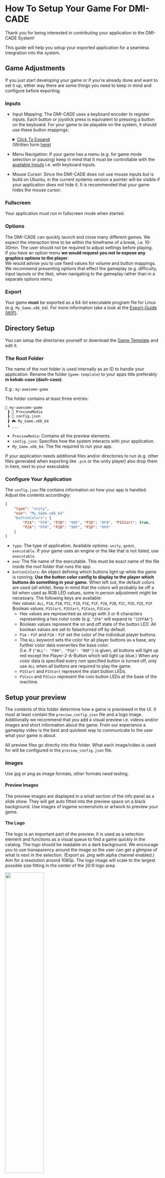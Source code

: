 # How To Setup Your Game For DMI-CADE
Thank you for being interested in contributing your application to the DMI-CADE System!

This guide will help you setup your exported application for a seamless integration into the system.

## Game Adjustments
If you just start developing your game or if you're already done and want to set it up, either way there are some things you need to keep in mind and configure before exporting.

### Inputs
- Input Mapping: The DMI-CADE uses a keyboard encoder to register inputs. Each button or joystick press is equivalent to pressing a button on the keyboard. For your game to be playable on the system, it should use these button mappings: <details><summary><ins>Click To Expand</ins></summary><p>![keymappings-visual](https://user-images.githubusercontent.com/43704691/164091979-716a03a4-9953-43c9-adf7-71561710b010.jpg)</p></details> (Written form [here](../../wiki/Input-Mapping))

- Menu Navigation: If your game has a menu (e.g. for game mode selection or pausing) keep in mind that it must be controllable with the [available Inputs](../../wiki/Input-Mapping) i.e. with keyboard inputs.
- Mouse Cursor: Since the DMI-CADE does not use mouse inputs but is build on Ubuntu, in the current systems version a pointer will be visible if your application does not hide it. It is recommended that your game hides the mouse cursor.

### Fullscreen
Your application must run in fullscreen mode when started.

### Options
The DMI-CADE can quickly launch and close many different games. We expect the interaction time to be within the timeframe of a break, i.e. 10-30min. The user should not be required to adjust settings before playing.<br>
If you have an option menu **we would request you not to expose any graphics options to the player**.<br> We would advise you to use fixed values for volume and button mappings.<br> We recommend presenting options that effect the gameplay (e.g. difficulty, input layouts or the like), when navigating to the gameplay rather than in a separate options menu.

### Export
Your game **must** be exported as a 64-bit executable program file for Linux (e.g. `My_Game.x86_64`).
For more information take a look at the [Export-Guide (WIP)](https://github.com/DMI-CADE/game-template/wiki/Export-Guide).

## Directory Setup
You can setup the directories yourself or download the [Game Template](https://github.com/DMI-CADE/game-template) and edit it.

### The Root Folder
The name of the root folder is used internally as an ID to handle your application. Rename the folder (`game-template`) to your apps title preferably **in kebab-case (dash-case)**.

E.g.: `my-awesome-game`

The folder contains at least three entries:

```
📂 my-awesome-game
 ┣ 📂 PreviewMedia
 ┣ 📜 config.json
 ┣ 🎮 My_Game.x86_64
 ┗ ...
```

- `PreviewMedia`: Contains all the preview elements.
- `config.json`: Specifies how the system interacts with your application.
- `My_Game.x86_64`: The file required to run your app.

If your application needs additional files and/or directories to run (e.g. other files generated when exporting like `.pck` or the unity player) also drop them in here, next to your executable.

### Configure Your Application
The `config.json` file contains information on how your app is handled. Adjust the contents accordingly:

```json
{
    "type": "unity",
    "exe": "My_Game.x86_64"
    "buttonColors": {
        "P1A": "FF0", "P1B": "90F", "P1D": "0F0", "P1Start": true,
        "P2A": "FF0", "P2B": "90F", "P2D": "0F0"
    }
}
```
- `type`: The type of application. Available options: `unity`, `godot`, `executable`. If your game uses an engine or the like that is not listed, use `executable`.
- `exe`: The file name of the executable. This must be exact name of the file inside the root folder that runs the app.
- `buttonColors`: An object defining which buttons light up while the game is running. **Use the button color config to display to the player which buttons do something in your game.** When left out, the default colors are used (all white). Keep in mind that the colors will probably be off a bit when used as RGB LED values, some in person adjustment might be necessary.
The following keys are available:
    <br>Hex values: `ALL`, `P1A`, `P1B`, `P1C`, `P1D`, `P1E`, `P1F`, `P2A`, `P2B`, `P2C`, `P2D`, `P2E`, `P2F`
    <br>Boolean values: `P1Start`, `P2Start`, `P1Coin`, `P2Coin`
  -  Hex values are represented as strings with 3 or 6 characters representing a hex color code (e.g. `"2FA"` will expand to `"22FFAA"`).
  -  Boolean values represent the on and off state of the button LED. All boolean values are set to false/turned off by default.
  - `P1A` - `P1F` and `P2A` - `P2F` set the color of the individual player buttons.
  - The `ALL` keyword sets the color for all player buttons as a base, any further color data overwrites the base color. <br>(I.e. if `{"ALL": "F00", "P2A": "00F"}` is given, all buttons will light up red except the Player-2-A-Button which will light up blue.) When any color data is specified every non specified button is turned off, only use `ALL` when all buttons are required to play the game.
  - `P1Start` and `P2Start` represent the start button LEDs.
  - `P1Coin` and `P2Coin` represent the coin button LEDs at the base of the machine.

## Setup your preview
The contents of this folder determine how a game is previewed in the UI. It must at least contain the `preview_config.json` file and a logo image. Additionally we recommend that you add a visual preview i.e. videos and/or images and short information about the game. From our experience a gameplay video is the best and quickest way to communicate to the user what your game is about.

All preview files go directly into this folder. What each image/video is used for will be configured in the `preview_config.json` file.

### Images
Use jpg or png as image formats, other formats need testing.

#### Preview Images
The preview images are displayed in a small section of the info panel as a slide show. They will get auto fitted into the preview space on a black background.
Use images of ingame screenshots or artwork to preview your game.

#### The Logo
The logo is an important part of the preview. It is used as a selection element and functions as a visual queue to find a game quickly in the catalog.
The logo should be readable on a dark background. We encourage you to use transparency around the image so the user can get a glimpse of what is next in the selection. (Export as .png with alpha channel enabled.) Aim for a resolution around 1080p. The logo image will scale to the largest possible size fitting in the center of the 20:9 logo area.

<img src="https://user-images.githubusercontent.com/43704691/164060174-cf549c8e-2f6f-4717-b279-727da08074ee.png" width=50%>

As a simple logo idea: Write the name of your game in a font that is already used in your game and combine it with an image of a core asset, e.g. the player character. A quick image search for "arcade game logos" will give you more inspiration.

### Videos
When creating a preview video (e.g. recording gameplay) keep in mind that the video will be displayed in a rather small window. Don't worry too much about high resolution. Try to keep the file size reasonable, 30 seconds of gameplay should suffice in most cases. Preview videos play without sound.

Note that videos can only be displayed when exported as `.webm` using the `VP8` compression format with `Vorbis` audio compression (even though the audio is muted when previewed in the UI). You can find a short guide on how to convert a video file to this format [here](https://github.com/DMI-CADE/game-template/wiki/Covert-Video-To-Displayable-Format).

### Configure Your Preview

The `preview_config.json` file configures how your preview is displayed in the UI.

```json
{
    "displayName": "The Apps Name",
    "gameFormats": ["1p", "coop"],

    "logo": "logo.png",

    "images": ["pic1.png", "pic2.jpg", "pic3.png"],
    "videos": ["trailer.webm"],

    "info1": ["Genre", "TheGenre"],
    "info2": ["Course", "TheCourse WS20/21"],
    "info3": ["Creators", "First Name, Second Name, Third Name"],
    "info4": ["", ""],

    "moreInfoText": "In this game you engage in an artificial conflict, defined by rules, that results in a quantifiable outcome.\n\nWe created it under these circumstances. This is how we came up with the idea.\n\nThis is more other cool information."
}
```

- `displayName`: The display name of the game.
- `gameFormats`: The play modes your game supports. <br> Available options: `vs`: Players can play against each other, `1p`: A player can play alone, `coop`: Players can cooperate with each other.
- `logo`: The exact file name of the logo image.
- `images`: The exact file names of all preview images present. Try to use `.png` or `.jpg` formats. The images get displayed in the preview window as a dia show after any configured video(s) played.
- `videos`: The exact file name of all preview videos present in your preview folder. Note the [requirements for preview videos](#videos).
- `info1` - `info4` (optional but recommended): String pairs containing short information about the game, displayed below the image/video preview. The first string of each pair is displayed on the left, as a descriptor. The second string is the information itself displayed next to it on the right.
<br>The  descriptor is shortened to 10 characters. (I.e. `Mylongdescriptor` becomes `Mylongdesc:`, `Creators` becomes `Creators:`)
<br>The actual information (i.e. the second strings) combined have 96 characters in total, but they break lines automatically. There are 6 lines available, each 16 characters long. So try to keep the information short.
<br> We recommend using these fields to give information that is interesting to the players. Let them know from which context (e.g. course, lecture or game jam) the game comes. Give yourself credit as creators/developers by displaying your names or nicknames. Let them know in which semester the game was released/created.
<br>If you only need 2 or 3 info fields, leave the rest out or empty.
- `moreInfoText` (optional): More info text displayed in the additional info panel. Put more information, background, instructions and credits here. Use `\n` for line breaks. The 'more info panel' has 960 characters available with 20 lines, 48 characters per line and auto line break.

The [preview config found in the template](my-awesome-game/PreviewMedia/preview_config.json) would look like this: (While circling through preview media: video>pic1>pic2>video>...)

![image](https://user-images.githubusercontent.com/43704691/164061421-9b18174a-e4f4-4fb4-a66a-7b38f2151d81.png)

## Your almost done!

(WIP)
